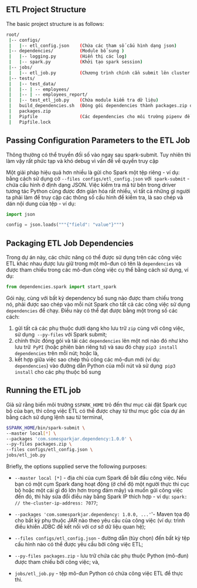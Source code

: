 ## ETL Project Structure

The basic project structure is as follows:

```bash
root/
 |-- configs/
 |   |-- etl_config.json    (Chứa các tham số cấu hình dạng json)
 |-- dependencies/          (Module bổ sung )
 |   |-- logging.py         (Hiển thị các log)
 |   |-- spark.py           (Khởi tạo spark session)
 |-- jobs/
 |   |-- etl_job.py         (Chương trình chính cần submit lên cluster manager) 
 |-- tests/                 
 |   |-- test_data/
 |   |-- | -- employees/
 |   |-- | -- employees_report/
 |   |-- test_etl_job.py    (Chứa module kiểm tra dữ liệu)
 |   build_dependencies.sh  (Đóng gói dependencies thành packages.zip để gửi theo chương trình)
 |   packages.zip
 |   Pipfile                (Các dependencies cho môi trường pipenv để project hoạt động)
 |   Pipfile.lock
```

## Passing Configuration Parameters to the ETL Job

Thông thường có thể truyền đối số vào ngay sau spark-submit. Tuy nhiên thì làm vậy rất phức tạp và khó debug vì vấn đề về quyền truy cập

Một giải pháp hiệu quả hơn nhiều là gửi cho Spark một tệp riêng - ví dụ: bằng cách sử dụng cờ `--files configs/etl_config.json` với` spark-submit` - chứa cấu hình ở định dạng JSON. Việc kiểm tra mã từ bên trong driver tương tác Python cũng được đơn giản hóa rất nhiều, vì tất cả những gì người ta phải làm để truy cập các thông số cấu hình để kiểm tra, là sao chép và dán nội dung của tệp - ví dụ:

```python
import json

config = json.loads("""{"field": "value"}""")
```

## Packaging ETL Job Dependencies

Trong dự án này, các chức năng có thể được sử dụng trên các công việc ETL khác nhau được lưu giữ trong một mô-đun có tên là `dependencies` và được tham chiếu trong các mô-đun công việc cụ thể bằng cách sử dụng, ví dụ:

```python
from dependencies.spark import start_spark
```

Gói này, cùng với bất kỳ dependency bổ sung nào được tham chiếu trong nó, phải được sao chép vào mỗi nút Spark cho tất cả các công việc sử dụng `dependencies` để chạy. Điều này có thể đạt được bằng một trong số các cách:

1. gửi tất cả các phụ thuộc dưới dạng kho lưu trữ `zip` cùng với công việc, sử dụng` --py-files` với Spark submit;
2. chính thức đóng gói và tải các `dependencies` lên một nơi nào đó như kho lưu trữ` PyPI` (hoặc phiên bản riêng tư) và sau đó chạy `pip3 install dependencies` trên mỗi nút; hoặc là,
3. kết hợp giữa việc sao chép thủ công các mô-đun mới (ví dụ: `dependencies`) vào đường dẫn Python của mỗi nút và sử dụng` pip3 install` cho các phụ thuộc bổ sung

## Running the ETL job

Giả sử rằng biến môi trường `$SPARK_HOME` trỏ đến thư mục cài đặt Spark cục bộ của bạn, thì công việc ETL có thể được chạy từ thư mục gốc của dự án bằng cách sử dụng lệnh sau từ terminal,

```bash
$SPARK_HOME/bin/spark-submit \
--master local[*] \
--packages 'com.somesparkjar.dependency:1.0.0' \
--py-files packages.zip \
--files configs/etl_config.json \
jobs/etl_job.py
```

Briefly, the options supplied serve the following purposes:

- `--master local [*]` - địa chỉ của cụm Spark để bắt đầu công việc. Nếu bạn có một cụm Spark đang hoạt động (ở chế độ một người thực thi cục bộ hoặc một cái gì đó lớn hơn trong đám mây) và muốn gửi công việc đến đó, thì hãy sửa đổi điều này bằng Spark IP thích hợp - ví dụ: `spark: // the-cluster-ip-address: 7077`;

- `--packages 'com.somesparkjar.dependency: 1.0.0, ...'`'- Maven tọa độ cho bất kỳ phụ thuộc JAR nào theo yêu cầu của công việc (ví dụ: trình điều khiển JDBC để kết nối với cơ sở dữ liệu quan hệ);

- `--files configs/etl_config.json` - đường dẫn (tùy chọn) đến bất kỳ tệp cấu hình nào có thể được yêu cầu bởi công việc ETL;

- `--py-files packages.zip` - lưu trữ chứa các phụ thuộc Python (mô-đun) được tham chiếu bởi công việc; và,

- `jobs/etl_job.py` - tệp mô-đun Python có chứa công việc ETL để thực thi.
